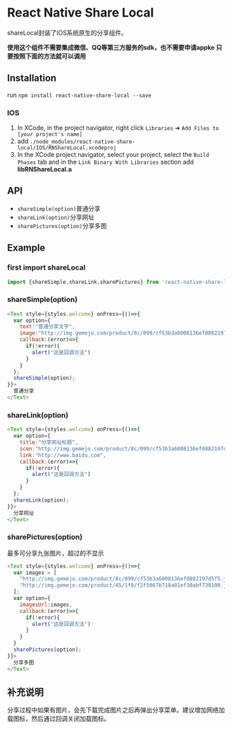 # React Native Share Local

shareLocal封装了IOS系统原生的分享组件。

**使用这个组件不需要集成微信、QQ等第三方服务的sdk，也不需要申请appke 只要按照下面的方法就可以调用**

## Installation

run `npm install react-native-share-local --save`

### IOS
1. In XCode, in the project navigator, right click `Libraries` ➜ `Add Files to [your project's name]`
2. add `./node_modules/react-native-share-local/IOS/RNShareLocal.xcodeproj`
3. In the XCode project navigator, select your project, select the `Build Phases` tab and in the `Link Binary With Libraries` section add **libRNShareLocal.a**


## API
* `shareSimple(option)`普通分享
* `shareLink(option)`分享网址
* `sharePictures(option)`分享多图

## Example

### first import shareLocal
```js
import {shareSimple,shareLink,sharePictures} from 'react-native-share-local'
```

### shareSimple(option)
```js
<Text style={styles.welcome} onPress={()=>{
  var option={
    text:"普通分享文字",
    image:"http://img.gemejo.com/product/8c/099/cf53b3a6008136ef0882197d5f5.jpg",
    callback:(error)=>{
      if(!error){
        alert("这是回调方法")
      }
    }
  };
  shareSimple(option);
}}>
  普通分享
</Text>
```

### shareLink(option)
```js
<Text style={styles.welcome} onPress={()=>{
  var option={
    title:"分享网址标题",
    icon:"http://img.gemejo.com/product/8c/099/cf53b3a6008136ef0882197d5f5.jpg",
    link:"http://www.baidu.com",
    callback:(error)=>{
      if(!error){
        alert("这是回调方法")
      }
    }
  };
  shareLink(option);
}}>
  分享网址
</Text>
```
### sharePictures(option)
最多可分享九张图片，超过的不显示

```js
<Text style={styles.welcome} onPress={()=>{
  var images = [
    "http://img.gemejo.com/product/8c/099/cf53b3a6008136ef0882197d5f5.jpg",
    "http://img.gemejo.com/product/45/1f0/f2f5067b718a01ef30abf738100.jpg"
  ];
  var option={
    imagesUrl:images,
    callback:(error)=>{
      if(!error){
        alert("这是回调方法")
      }
    }
  }
  sharePictures(option);
}}>
  分享多图
</Text>
```
## 补充说明

分享过程中如果有图片，会先下载完成图片之后再弹出分享菜单。建议增加网络加载图标，然后通过回调关闭加载图标。